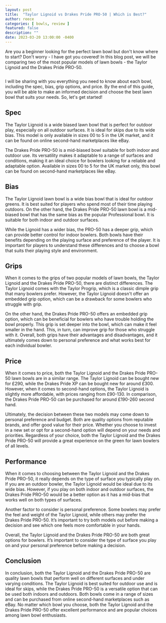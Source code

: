 ```yaml
---
layout: post
title:  "Taylor Lignoid vs Drakes Pride PRO-50 | Which is Best?"
author: reece
categories: [ bowls, review ]
featured: false
description: ""
date: 2023-03-20 13:00:00 -0400
---
```

    

<!-- wp:paragraph -->
<p xmlns="http://www.w3.org/1999/xhtml">Are you a beginner looking for the perfect lawn bowl but don't know where to start? Don't worry - I have got you covered! In this blog post, we will be comparing two of the most popular models of lawn bowls - the Taylor Lignoid and the Drakes Pride PRO-50. </p>
<!-- /wp:paragraph -->

<!-- wp:image {"id":1980,"sizeSlug":"large","linkDestination":"none"} -->
<figure class="wp-block-image size-large"><img src="/img/posts/taylor-lignoid-vs-drakes-pride-pro-50-1024x576.jpg" alt="" class="wp-image-1980"/></figure>
<!-- /wp:image -->

<!-- wp:paragraph -->
<p>I will be sharing with you everything you need to know about each bowl, including the spec, bias, grip options, and price. By the end of this guide, you will be able to make an informed decision and choose the best lawn bowl that suits your needs. So, let's get started!</p>
<!-- /wp:paragraph -->

<!-- wp:heading -->
<h2>Spec</h2>
<!-- /wp:heading -->

<!-- wp:paragraph -->
<p>The Taylor Lignoid is a wide biased lawn bowl that is perfect for outdoor play, especially on all outdoor surfaces. It is ideal for skips due to its wide bias. This model is only available in sizes 00 to 5 in the UK market, and it can be found on online second-hand marketplaces like eBay.</p>
<!-- /wp:paragraph -->

<!-- wp:paragraph -->
<p>The Drakes Pride PRO-50 is a mid-biased bowl suitable for both indoor and outdoor use. Its versatility makes it adaptable to a range of surfaces and conditions, making it an ideal choice for bowlers looking for a reliable and adaptable option. Available in sizes 00 to 5 for the UK market only, this bowl can be found on second-hand marketplaces like eBay.</p>
<!-- /wp:paragraph -->

<!-- wp:heading -->
<h2>Bias</h2>
<!-- /wp:heading -->

<!-- wp:paragraph -->
<p>The Taylor Lignoid lawn bowl is a wide bias bowl that is ideal for outdoor greens. It is best suited for players who spend most of their time playing outdoors. On the other hand, the Drakes Pride PRO-50 lawn bowl is a mid-biased bowl that has the same bias as the popular Professional bowl. It is suitable for both indoor and outdoor surfaces.</p>
<!-- /wp:paragraph -->

<!-- wp:paragraph -->
<p>While the Lignoid has a wider bias, the PRO-50 has a deeper grip, which can provide better control for indoor bowlers. Both bowls have their benefits depending on the playing surface and preference of the player. It is important for players to understand these differences and to choose a bowl that suits their playing style and environment.</p>
<!-- /wp:paragraph -->

<!-- wp:heading -->
<h2>Grips</h2>
<!-- /wp:heading -->

<!-- wp:paragraph -->
<p>When it comes to the grips of two popular models of lawn bowls, the Taylor Lignoid and the Drakes Pride PRO-50, there are distinct differences. The Taylor Lignoid comes with the Taylor Progrip, which is a classic dimple grip that many bowlers prefer. However, the Taylor Lignoid doesn't offer an embedded grip option, which can be a drawback for some bowlers who struggle with grip.</p>
<!-- /wp:paragraph -->

<!-- wp:paragraph -->
<p>On the other hand, the Drakes Pride PRO-50 offers an embedded grip option, which can be beneficial for bowlers who have trouble holding the bowl properly. This grip is set deeper into the bowl, which can make it feel smaller in the hand. This, in turn, can improve grip for those who struggle with it. Overall, both grips have their advantages and disadvantages, and it ultimately comes down to personal preference and what works best for each individual bowler.</p>
<!-- /wp:paragraph -->

<!-- wp:heading -->
<h2>Price</h2>
<!-- /wp:heading -->

<!-- wp:paragraph -->
<p>When it comes to price, both the Taylor Lignoid and the Drakes Pride PRO-50 lawn bowls are in a similar range. The Taylor Lignoid can be bought new for £290, while the Drakes Pride XP can be bought new for around £300. However, when it comes to second-hand options, the Taylor Lignoid is slightly more affordable, with prices ranging from £90-130. In comparison, the Drakes Pride PRO-50 can be purchased for around £190-260 second hand.</p>
<!-- /wp:paragraph -->

<!-- wp:paragraph -->
<p>Ultimately, the decision between these two models may come down to personal preference and budget. Both are quality options from reputable brands, and offer good value for their price. Whether you choose to invest in a new set or opt for a second-hand option will depend on your needs and priorities. Regardless of your choice, both the Taylor Lignoid and the Drakes Pride PRO-50 will provide a great experience on the green for lawn bowlers of all levels.</p>
<!-- /wp:paragraph -->

<!-- wp:heading -->
<h2>Performance</h2>
<!-- /wp:heading -->

<!-- wp:paragraph -->
<p>When it comes to choosing between the Taylor Lignoid and the Drakes Pride PRO-50, it really depends on the type of surface you typically play on. If you are an outdoor bowler, the Taylor Lignoid would be ideal due to its wide bias. However, if you play on both indoor and outdoor surfaces, the Drakes Pride PRO-50 would be a better option as it has a mid-bias that works well on both types of surfaces.</p>
<!-- /wp:paragraph -->

<!-- wp:paragraph -->
<p>Another factor to consider is personal preference. Some bowlers may prefer the feel and weight of the Taylor Lignoid, while others may prefer the Drakes Pride PRO-50. It’s important to try both models out before making a decision and see which one feels more comfortable in your hands.</p>
<!-- /wp:paragraph -->

<!-- wp:paragraph -->
<p>Overall, the Taylor Lignoid and the Drakes Pride PRO-50 are both great options for bowlers. It’s important to consider the type of surface you play on and your personal preference before making a decision.</p>
<!-- /wp:paragraph -->

<!-- wp:heading -->
<h2>Conclusion</h2>
<!-- /wp:heading -->

<!-- wp:paragraph -->
<p>In conclusion, both the Taylor Lignoid and the Drakes Pride PRO-50 are quality lawn bowls that perform well on different surfaces and under varying conditions. The Taylor Lignoid is best suited for outdoor use and is ideal for skips, while the Drakes Pride PRO-50 is a versatile option that can be used both indoors and outdoors. Both bowls come in a range of sizes and can be purchased from online second-hand marketplaces such as eBay. No matter which bowl you choose, both the Taylor Lignoid and the Drakes Pride PRO-50 offer excellent performance and are popular choices among lawn bowl enthusiasts.</p>
<!-- /wp:paragraph -->
    